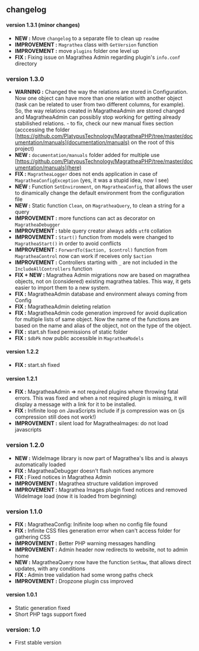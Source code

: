 ## changelog

#### version 1.3.1 (minor changes)
- __NEW :__ Move `changelog` to a separate file to clean up `readme`
- __IMPROVEMENT :__ `Magrathea` class with `GetVersion` function
- __IMPROVEMENT :__ move `plugins` folder one level up
- __FIX :__ Fixing issue on Magrathea Admin regarding plugin's `info.conf` directory

### version 1.3.0
- __WARNING :__ Changed the way the relations are stored in Configuration. Now one object can have more than one relation with another object (task can be related to user from two different columns, for example). So, the way relations created in MagratheaAdmin are stored changed and MagratheaAdmin can possibliy stop working for getting already stabilished relations. - to fix, check our new manual fixes section (acccessing the folder [https://github.com/PlatypusTechnology/MagratheaPHP/tree/master/documentation/manuals](documentation/manuals) on the root of this project)
- __NEW :__ `documentation/manuals` folder added for multiple use [https://github.com/PlatypusTechnology/MagratheaPHP/tree/master/documentation/manuals](here)
- __FIX :__ `MagratheaLogger` does not ends application in case of `MagratheaConfigException` (yes, it was a stupid idea, now I see)
- __NEW :__ Function `SetEnvironment`, on `MagratheaConfig`, that allows the user to dinamically change the default environment from the configuration file
- __NEW :__ Static function `Clean`, on `MagratheaQuery`, to clean a string for a query
- __IMPROVEMENT :__ more functions can act as decorator on `MagratheaDebugger`
- __IMPROVEMENT :__ table query creator always adds `utf8` collation
- __IMPROVEMENT :__ `Start()` function from models were changed to `MagratheaStart()` in order to avoid conflicts
- __IMPROVEMENT :__ `ForwardTo($action, $control)` function from `MagratheaControl` now can work if receives only `$action`
- __IMPROVEMENT :__ Controllers starting with `_` are not included in the `IncludeAllControllers` function
- __FIX + NEW :__ Magrathea Admin migrations now are based on magrathea objects, not on (considered) existing magrathea tables. This way, it gets easier to import them to a new system.
- __FIX :__ MagratheaAdmin database and environment always coming from Config
- __FIX :__ MagratheaAdmin deleting relation
- __FIX :__ MagratheaAdmin code generation improved for avoid duplication for multiple lists of same object. Now the name of the functions are based on the name and alias of the object, not on the type of the object.
- __FIX :__ start.sh fixed permissions of static folder
- __FIX :__ `$dbPk` now public accessible in `MagratheaModels`

#### version 1.2.2
- __FIX :__ start.sh fixed
#### version 1.2.1
- __FIX :__ MagratheaAdmin => not required plugins where throwing fatal errors. This was fixed and when a not required plugin is missing, it will display a message with a link for it to be installed.
- __FIX :__ Inifinite loop on JavaScripts include if js compression was on (js compression still does not work!)
- __IMPROVEMENT :__ silent load for MagratheaImages: do not load javascripts
### version 1.2.0
- __NEW :__ WideImage library is now part of Magrathea's libs and is always automatically loaded
- __FIX :__ MagratheaDebugger doesn't flash notices anymore
- __FIX :__ Fixed notices in Magrathea Admin 
- __IMPROVEMENT :__ Magrathea structure validation improved
- __IMPROVEMENT :__ Magrathea Images plugin fixed notices and removed WideImage load (now it is loaded from beginning)

### version 1.1.0
- __FIX :__ MagratheaConfig: Inifinite loop when no config file found
- __FIX :__ Infinite CSS files generation error when can't access folder for gathering CSS
- __IMPROVEMENT :__ Better PHP warning messages handling
- __IMPROVEMENT :__ Admin header now redirects to website, not to admin home
- __NEW :__ MagratheaQuery now have the function `SetRaw`, that allows direct updates, with any conditions
- __FIX :__ Admin tree validation had some wrong paths check
- __IMPROVEMENT :__ Dropzone plugin css improved

#### version 1.0.1
- Static generation fixed
- Short PHP tags support fixed
### version: 1.0
- First stable version
